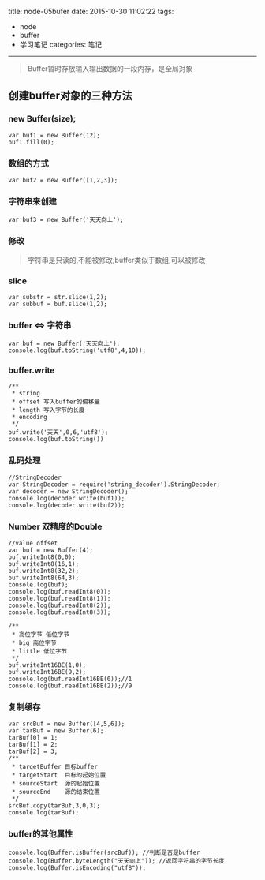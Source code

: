 title: node-05bufer
date: 2015-10-30 11:02:22
tags:
- node
- buffer
- 学习笔记
categories: 笔记
---

> Buffer暂时存放输入输出数据的一段内存，是全局对象

## 创建buffer对象的三种方法
### new Buffer(size);
```
var buf1 = new Buffer(12);
buf1.fill(0);
```

### 数组的方式
```
var buf2 = new Buffer([1,2,3]);
```

### 字符串来创建
```
var buf3 = new Buffer('天天向上');
```
### 修改
> 字符串是只读的,不能被修改;buffer类似于数组,可以被修改

### slice
```
var substr = str.slice(1,2);
var subbuf = buf.slice(1,2);
```

### buffer <=> 字符串
```
var buf = new Buffer('天天向上');
console.log(buf.toString('utf8',4,10));
```

### buffer.write
```
/**
 * string
 * offset 写入buffer的偏移量
 * length 写入字节的长度
 * encoding
 */
buf.write('天天',0,6,'utf8');
console.log(buf.toString())
```

### 乱码处理
```
//StringDecoder
var StringDecoder = require('string_decoder').StringDecoder;
var decoder = new StringDecoder();
console.log(decoder.write(buf1));
console.log(decoder.write(buf2));
```

### Number 双精度的Double
```
//value offset
var buf = new Buffer(4);
buf.writeInt8(0,0);
buf.writeInt8(16,1);
buf.writeInt8(32,2);
buf.writeInt8(64,3);
console.log(buf);
console.log(buf.readInt8(0));
console.log(buf.readInt8(1));
console.log(buf.readInt8(2));
console.log(buf.readInt8(3));
```

```
/**
 * 高位字节 低位字节
 * big 高位字节
 * little 低位字节
 */
buf.writeInt16BE(1,0);
buf.writeInt16BE(9,2);
console.log(buf.readInt16BE(0));//1
console.log(buf.readInt16BE(2));//9
```

### 复制缓存
```
var srcBuf = new Buffer([4,5,6]);
var tarBuf = new Buffer(6);
tarBuf[0] = 1;
tarBuf[1] = 2;
tarBuf[2] = 3;
/**
 * targetBuffer 目标buffer
 * targetStart  目标的起始位置
 * sourceStart  源的起始位置
 * sourceEnd    源的结束位置
 */
srcBuf.copy(tarBuf,3,0,3);
console.log(tarBuf);
```

### buffer的其他属性
```
console.log(Buffer.isBuffer(srcBuf)); //判断是否是buffer
console.log(Buffer.byteLength("天天向上")); //返回字符串的字节长度
console.log(Buffer.isEncoding("utf8"));
```